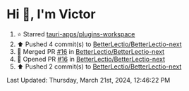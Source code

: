<h1>Hi 👋, I'm Victor </h1>

<!--RECENT_ACTIVITY:start-->
1. ⭐ Starred [tauri-apps/plugins-workspace](https://github.com/tauri-apps/plugins-workspace)<br>
2. ⬆️ Pushed 4 commit(s) to [BetterLectio/BetterLectio-next](https://github.com/BetterLectio/BetterLectio-next)<br>
3. 🎉 Merged PR [#16](https://github.com/BetterLectio/BetterLectio-next/pull/16) in [BetterLectio/BetterLectio-next](https://github.com/BetterLectio/BetterLectio-next)<br>
4. 💪 Opened PR [#16](https://github.com/BetterLectio/BetterLectio-next/pull/16) in [BetterLectio/BetterLectio-next](https://github.com/BetterLectio/BetterLectio-next)<br>
5. ⬆️ Pushed 2 commit(s) to [BetterLectio/BetterLectio-next](https://github.com/BetterLectio/BetterLectio-next)<br>
<!--RECENT_ACTIVITY:end-->

<!--RECENT_ACTIVITY:last_update-->
Last Updated: Thursday, March 21st, 2024, 12:46:22 PM
<!--RECENT_ACTIVITY:last_update_end-->

